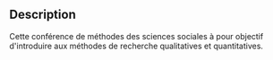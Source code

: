 ## Description

Cette conférence de méthodes des sciences sociales à pour objectif d'introduire aux méthodes de recherche qualitatives et quantitatives.
